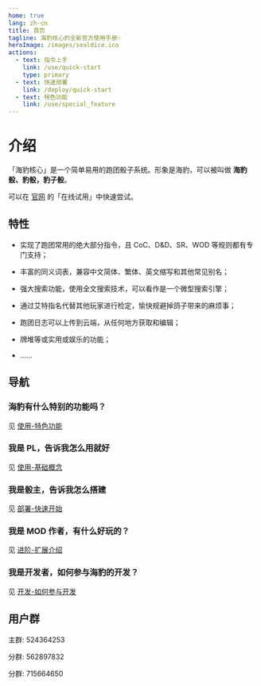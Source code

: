 ```yaml
---
home: true
lang: zh-cn
title: 首页
tagline: 海豹核心的全新官方使用手册✨
heroImage: /images/sealdice.ico
actions:
  - text: 指令上手
    link: /use/quick-start
    type: primary
  - text: 快速部署
    link: /deploy/quick-start
  - text: 特色功能
    link: /use/special_feature
---
```


# 介绍

「海豹核心」是一个简单易用的跑团骰子系统。形象是海豹，可以被叫做 **海豹骰、豹骰，豹子骰**。

可以在 [官网](https://sealdice.com/) 的「在线试用」中快速尝试。

## 特性

- 实现了跑团常用的绝大部分指令，且 CoC、D&D、SR、WOD 等规则都有专门支持；

- 丰富的同义词表，兼容中文简体、繁体、英文缩写和其他常见别名；

- 强大搜索功能，使用全文搜索技术，可以看作是一个微型搜索引擎；

- 通过艾特指名代替其他玩家进行检定，愉快规避掉鸽子带来的麻烦事；

- 跑团日志可以上传到云端，从任何地方获取和编辑；

- 牌堆等或实用或娱乐的功能；

- ……

## 导航

### 海豹有什么特别的功能吗？

见 [使用-特色功能](./use/special_feature.md)

### 我是 PL，告诉我怎么用就好

见 [使用-基础概念](./use/introduce.md)

### 我是骰主，告诉我怎么搭建

见 [部署-快速开始](./deploy/quick-start.md)

### 我是 MOD 作者，有什么好玩的？

见 [进阶-扩展介绍](./advanced/introduce.md)

### 我是开发者，如何参与海豹的开发？

见 [开发-如何参与开发](./develop/develop.md)


## 用户群

主群: 524364253

分群: 562897832

分群: 715664650

